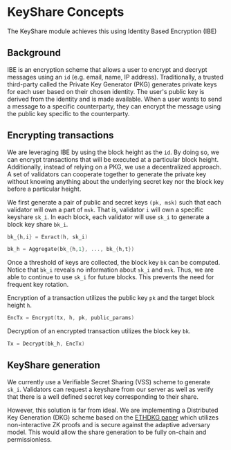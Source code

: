 # KeyShare Concepts

The KeyShare module achieves this using Identity Based Encryption (IBE)

## Background

IBE is an encryption scheme that allows a user to encrypt and decrypt messages using an `id` (e.g. email, name, IP address).
Traditionally, a trusted third-party called the Private Key Generator (PKG) generates private keys for each user based on their chosen identity.
The user's public key is derived from the identity and is made available.
When a user wants to send a message to a specific counterparty, they can encrypt the message using the public key specific to the counterparty.

## Encrypting transactions

We are leveraging IBE by using the block height as the `id`. By doing so, we can encrypt transactions that will be executed at a particular block height.
Additionally, instead of relying on a PKG, we use a decentralized approach. A set of validators can cooperate together to generate the private key without knowing anything about the underlying secret key nor the block key before a particular height.

We first generate a pair of public and secret keys `(pk, msk)` such that each validator will own a part of `msk`.
That is, validator `i` will own a specific keyshare `sk_i`.
In each block, each validator will use `sk_i` to generate a block key share `bk_i`.

```go
bk_{h,i} = Exract(h, sk_i)

bk_h = Aggregate(bk_{h,1}, ..., bk_{h,t})
```

Once a threshold of keys are collected, the block key `bk` can be computed.
Notice that `bk_i` reveals no information about `sk_i` and `msk`. Thus, we are able to continue to use `sk_i` for future blocks. This prevents the need for frequent key rotation.

Encryption of a transaction utilizes the public key `pk` and the target block height `h`.

```go
EncTx = Encrypt(tx, h, pk, public_params)
```

Decryption of an encrypted transaction utilizes the block key `bk`.

```go
Tx = Decrypt(bk_h, EncTx)
```

## KeyShare generation

We currently use a Verifiable Secret Sharing (VSS) scheme to generate `sk_i`.
Validators can request a keyshare from our server as well as verify that there is a well defined secret key corresponding to their share.

However, this solution is far from ideal.
We are implementing a Distributed Key Generation (DKG) scheme based on the [ETHDKG paper](https://eprint.iacr.org/2019/985) which utilizes non-interactive ZK proofs and is secure against the adaptive adversary model.
This would allow the share generation to be fully on-chain and permissionless.
